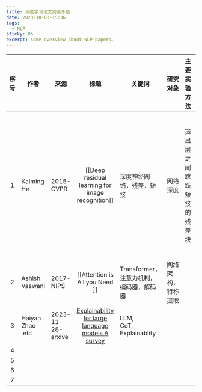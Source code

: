 ```yaml
---
title: 深度学习论文阅读总结
date: 2023-10-03-15:36
tags:
  - NLP
sticky: 85
excerpt: some overview about NLP papers。
---
```

| 序号  | 作者               | 来源                |                                                          标题                                                           | 关键词                           | 研究对象      | 主要实验方法        | 结论                             | 阅读日期                |
| :-: | ---------------- | ----------------- | :-------------------------------------------------------------------------------------------------------------------: | ----------------------------- | --------- | ------------- | ------------------------------ | ------------------- |
|  1  | Kaiming He       | 2015-CVPR         |                                   [[Deep residual learning for image recognition]]                                    | 深度神经网络，残差，短接                  | 网络深度      | 提出层之间跳跃短接的残差块 | 解决深层网络退化问题，并提升了网络效果，是后续深层网络的基石 | 2023-08-10 16:06:07 |
|  2  | Ashish Vaswani   | 2017-NIPS         |                                            [[Attention is All you Need  ]]                                            | Transformer，注意力机制，编码器，解码器     | 网络架构，特称提取 |               |                                |                     |
|  3  | Haiyan Zhao .etc | 2023-11-28-arxive | [Explainability for large language models A survey](Explainability%20for%20large%20language%20models%20A%20survey.md) | LLM,<br>CoT,<br>Explainablity |           |               |                                |                     |
|  4  |                  |                   |                                                                                                                       |                               |           |               |                                |                     |
|  5  |                  |                   |                                                                                                                       |                               |           |               |                                |                     |
|  6  |                  |                   |                                                                                                                       |                               |           |               |                                |                     |
|  7  |                  |                   |                                                                                                                       |                               |           |               |                                |                     |

